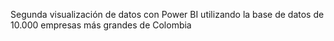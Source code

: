 Segunda visualización de datos con Power BI utilizando la base de datos de 10.000 empresas más grandes de Colombia
